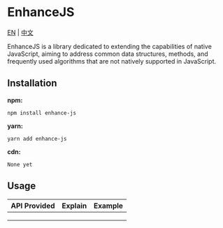 # EnhanceJS

[EN](./README.md) | [中文](./README(zh).md)

EnhanceJS is a library dedicated to extending the capabilities of native JavaScript, aiming to address common data structures, methods, and frequently used algorithms that are not natively supported in JavaScript.

## Installation

**npm:**

```
npm install enhance-js
```

**yarn:**

```
yarn add enhance-js
```

**cdn:**

```
None yet
```

## Usage

| API Provided | Explain | Example |
| ------------ | ------- | ------- |
|              |         |         |
|              |         |         |
|              |         |         |

